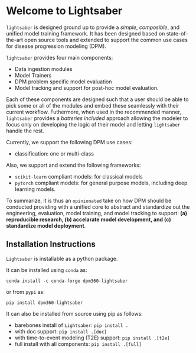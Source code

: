 # Welcome to Lightsaber

<!-- For full documentation visit [mkdocs.org](https://www.mkdocs.org). -->

`lightsaber` is designed ground up to provide a _simple_, _composible_, and unified
model training framework. It has been designed based on state-of-the-art open source
tools and extended to support the common use cases for disease progression modeling (DPM). 

`lightsaber` provides four main components:

* Data ingestion modules
* Model Trainers
* DPM problem specific model evaluation
* Model tracking and support for post-hoc model evaluation.

Each of these components are designed such that a user should be able to pick some
or all of the modules and embed these seamlessly with their current workflow. 
Futhermore, when used in the recommended manner, `lightsaber` provides a _batteries included_
approach allowing the modeler to focus only on developing the logic of their model and
letting `lightsaber` handle the rest.

Currently, we support the following DPM use cases:

* classification: one or multi-class

Also, we support and extend the following frameworks:

* `scikit-learn` compliant models: for classical models
* `pytorch` compliant models: for general purpose models, including deep learning models.


To summarize, it is thus an `opinionated` take on how DPM should be conducted providing with a 
unified core to abstract and standardize out the engineering, evaluation, model training, and model tracking
to support: **(a) reproducible research, (b) accelarate model development, and (c) standardize model deployment**.

## Installation Instructions

`Lightsaber` is installable as a python package.  

It can be installed using `conda` as:
```
conda install -c conda-forge dpm360-lightsaber
```
 or from `pypi` as:
```
pip install dpm360-lightsaber
```
It can also be installed from source using pip as follows:
* barebones install of `Lightsaber`: `pip install .` 
* with doc support: `pip install .[doc]`
* with time-to-event modeling (T2E) support: `pip install .[t2e]`
* full install with all components: `pip install .[full]`


